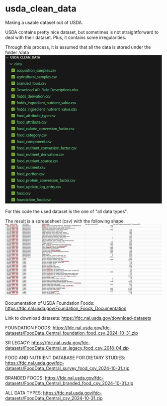 # usda_clean_data
Making a usable dataset out of USDA. 

USDA contains pretty nice dataset, but sometimes is not straightforward to deal with their dataset. Plus, it contains some irregularities. 

Through this process, it is assumed that all the data is stored under the folder /data
![usda extracted data](image.png)

For this code the used dataset is the one of "all data types". 

The result is a spreadsheet (csv) with the following shape
![Foods](image-1.png)

Documentation of USDA Foundation Foods:
https://fdc.nal.usda.gov/Foundation_Foods_Documentation

Link to download datasets:
https://fdc.nal.usda.gov/download-datasets

FOUNDATION FOODS:
https://fdc.nal.usda.gov/fdc-datasets/FoodData_Central_foundation_food_csv_2024-10-31.zip

SR LEGACY:
https://fdc.nal.usda.gov/fdc-datasets/FoodData_Central_sr_legacy_food_csv_2018-04.zip

FOOD AND NUTRIENT DATABASE FOR DIETARY STUDIES:
https://fdc.nal.usda.gov/fdc-datasets/FoodData_Central_survey_food_csv_2024-10-31.zip

BRANDED FOODS:
https://fdc.nal.usda.gov/fdc-datasets/FoodData_Central_branded_food_csv_2024-10-31.zip

ALL DATA TYPES:
https://fdc.nal.usda.gov/fdc-datasets/FoodData_Central_csv_2024-10-31.zip

